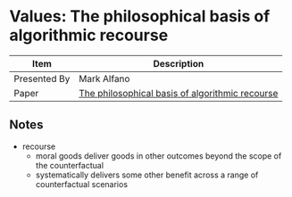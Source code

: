 # Values: The philosophical basis of algorithmic recourse

| Item | Description |
| --- | --- | 
| Presented By | Mark Alfano |
| Paper | [The philosophical basis of algorithmic recourse](https://dl.acm.org/doi/pdf/10.1145/3351095.3372876?download=true) |



## Notes

- recourse
    - moral goods deliver goods in other outcomes beyond the scope of the counterfactual
    - systematically delivers some other benefit across a range of counterfactual scenarios